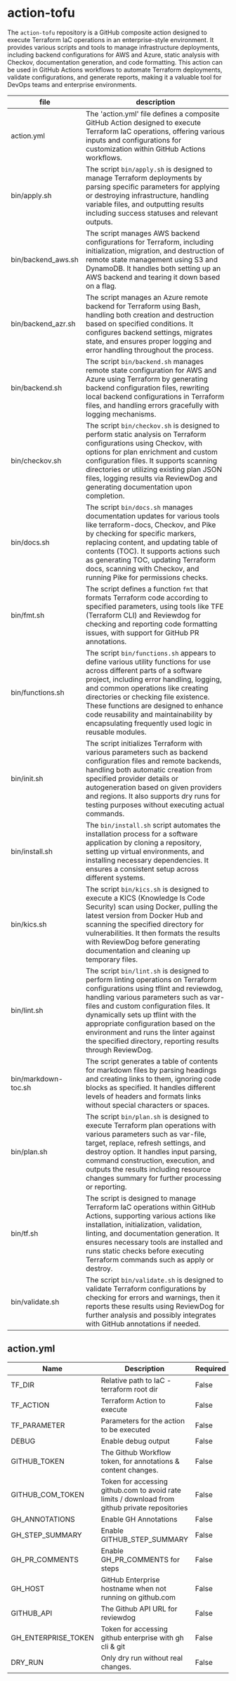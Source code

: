 # action-tofu

The `action-tofu` repository is a GitHub composite action designed to execute Terraform IaC operations in an enterprise-style environment. It provides various scripts and tools to manage infrastructure deployments, including backend configurations for AWS and Azure, static analysis with Checkov, documentation generation, and code formatting. This action can be used in GitHub Actions workflows to automate Terraform deployments, validate configurations, and generate reports, making it a valuable tool for DevOps teams and enterprise environments.

| file                | description                                                                                                                                                                                                                                                                                                                                                                                  |
| ------------------- | -------------------------------------------------------------------------------------------------------------------------------------------------------------------------------------------------------------------------------------------------------------------------------------------------------------------------------------------------------------------------------------------- |
| action.yml          | The 'action.yml' file defines a composite GitHub Action designed to execute Terraform IaC operations, offering various inputs and configurations for customization within GitHub Actions workflows.                                                                                                                                                                                          |
| bin/apply.sh        | The script `bin/apply.sh` is designed to manage Terraform deployments by parsing specific parameters for applying or destroying infrastructure, handling variable files, and outputting results including success statuses and relevant outputs.                                                                                                                                             |
| bin/backend_aws.sh  | The script manages AWS backend configurations for Terraform, including initialization, migration, and destruction of remote state management using S3 and DynamoDB. It handles both setting up an AWS backend and tearing it down based on a flag.                                                                                                                                           |
| bin/backend_azr.sh  | The script manages an Azure remote backend for Terraform using Bash, handling both creation and destruction based on specified conditions. It configures backend settings, migrates state, and ensures proper logging and error handling throughout the process.                                                                                                                             |
| bin/backend.sh      | The script `bin/backend.sh` manages remote state configuration for AWS and Azure using Terraform by generating backend configuration files, rewriting local backend configurations in Terraform files, and handling errors gracefully with logging mechanisms.                                                                                                                               |
| bin/checkov.sh      | The script `bin/checkov.sh` is designed to perform static analysis on Terraform configurations using Checkov, with options for plan enrichment and custom configuration files. It supports scanning directories or utilizing existing plan JSON files, logging results via ReviewDog and generating documentation upon completion.                                                           |
| bin/docs.sh         | The script `bin/docs.sh` manages documentation updates for various tools like terraform-docs, Checkov, and Pike by checking for specific markers, replacing content, and updating table of contents (TOC). It supports actions such as generating TOC, updating Terraform docs, scanning with Checkov, and running Pike for permissions checks.                                              |
| bin/fmt.sh          | The script defines a function `fmt` that formats Terraform code according to specified parameters, using tools like TFE (Terraform CLI) and Reviewdog for checking and reporting code formatting issues, with support for GitHub PR annotations.                                                                                                                                             |
| bin/functions.sh    | The script `bin/functions.sh` appears to define various utility functions for use across different parts of a software project, including error handling, logging, and common operations like creating directories or checking file existence. These functions are designed to enhance code reusability and maintainability by encapsulating frequently used logic in reusable modules.      |
| bin/init.sh         | The script initializes Terraform with various parameters such as backend configuration files and remote backends, handling both automatic creation from specified provider details or autogeneration based on given providers and regions. It also supports dry runs for testing purposes without executing actual commands.                                                                 |
| bin/install.sh      | The `bin/install.sh` script automates the installation process for a software application by cloning a repository, setting up virtual environments, and installing necessary dependencies. It ensures a consistent setup across different systems.                                                                                                                                           |
| bin/kics.sh         | The script `bin/kics.sh` is designed to execute a KICS (Knowledge Is Code Security) scan using Docker, pulling the latest version from Docker Hub and scanning the specified directory for vulnerabilities. It then formats the results with ReviewDog before generating documentation and cleaning up temporary files.                                                                      |
| bin/lint.sh         | The script `bin/lint.sh` is designed to perform linting operations on Terraform configurations using tflint and reviewdog, handling various parameters such as var-files and custom configuration files. It dynamically sets up tflint with the appropriate configuration based on the environment and runs the linter against the specified directory, reporting results through ReviewDog. |
| bin/markdown-toc.sh | The script generates a table of contents for markdown files by parsing headings and creating links to them, ignoring code blocks as specified. It handles different levels of headers and formats links without special characters or spaces.                                                                                                                                                |
| bin/plan.sh         | The script `bin/plan.sh` is designed to execute Terraform plan operations with various parameters such as var-file, target, replace, refresh settings, and destroy option. It handles input parsing, command construction, execution, and outputs the results including resource changes summary for further processing or reporting.                                                        |
| bin/tf.sh           | The script is designed to manage Terraform IaC operations within GitHub Actions, supporting various actions like installation, initialization, validation, linting, and documentation generation. It ensures necessary tools are installed and runs static checks before executing Terraform commands such as apply or destroy.                                                              |
| bin/validate.sh     | The script `bin/validate.sh` is designed to validate Terraform configurations by checking for errors and warnings, then it reports these results using ReviewDog for further analysis and possibly integrates with GitHub annotations if needed.                                                                                                                                             |

## action.yml

| Name                | Description                                                                                     | Required | Default                     |
| ------------------- | ----------------------------------------------------------------------------------------------- | -------- | --------------------------- |
| TF_DIR              | Relative path to IaC - terraform root dir                                                       | False    | None                        |
| TF_ACTION           | Terraform Action to execute                                                                     | False    | ''                          |
| TF_PARAMETER        | Parameters for the action to be executed                                                        | False    | ''                          |
| DEBUG               | Enable debug output                                                                             | False    | 'false'                     |
| GITHUB_TOKEN        | The Github Workflow token, for annotations & content changes.                                   | False    | None                        |
| GITHUB_COM_TOKEN    | Token for accessing github.com to avoid rate limits / download from github private repositories | False    | None                        |
| GH_ANNOTATIONS      | Enable GH Annotations                                                                           | False    | 'true'                      |
| GH_STEP_SUMMARY     | Enable GITHUB_STEP_SUMMARY                                                                      | False    | 'true'                      |
| GH_PR_COMMENTS      | Enable GH_PR_COMMENTS for steps                                                                 | False    | 'true'                      |
| GH_HOST             | GitHub Enterprise hostname when not running on github.com                                       | False    | 'github.com'                |
| GITHUB_API          | The Github API URL for reviewdog                                                                | False    | '<https://api.github.com/>' |
| GH_ENTERPRISE_TOKEN | Token for accessing github enterprise with gh cli & git                                         | False    | None                        |
| DRY_RUN             | Only dry run without real changes.                                                              | False    | 'false'                     |
